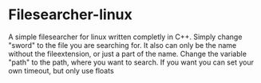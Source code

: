 # Filesearcher-linux
A simple filesearcher for linux written completly in C++.
Simply change "sword" to the file you are searching for.
It also can only be the name without the fileextension, or just a part of the name.
Change the variable "path" to the path, where you want to search.
If you want you can set your own timeout, but only use floats
